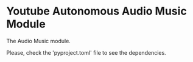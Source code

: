 # Youtube Autonomous Audio Music Module

The Audio Music module.

Please, check the 'pyproject.toml' file to see the dependencies.